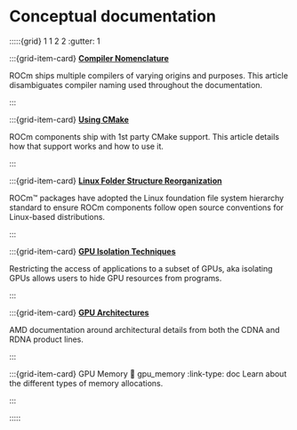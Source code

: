 # Conceptual documentation

:::::{grid} 1 1 2 2
:gutter: 1

:::{grid-item-card}
**[Compiler Nomenclature](./compiler-disambiguation.md)**

ROCm ships multiple compilers of varying origins and purposes. This article
disambiguates compiler naming used throughout the documentation.

:::

:::{grid-item-card}
**[Using CMake](./cmake-packages.rst)**

ROCm components ship with 1st party CMake support. This article details how that
support works and how to use it.

:::

:::{grid-item-card}
**[Linux Folder Structure Reorganization](./file-reorg.md)**

ROCm™ packages have adopted the Linux foundation file system hierarchy standard
to ensure ROCm components follow open source conventions for Linux-based
distributions.

:::

:::{grid-item-card}
**[GPU Isolation Techniques](./gpu-isolation.md)**

Restricting the access of applications to a subset of GPUs, aka isolating GPUs
allows users to hide GPU resources from programs.

:::

:::{grid-item-card}
**[GPU Architectures](./gpu-arch.md)**

AMD documentation around architectural details from both the CDNA and RDNA
product lines.

:::

:::{grid-item-card} GPU Memory
:link: gpu_memory
:link-type: doc
Learn about the different types of memory allocations.

:::

:::::
